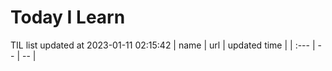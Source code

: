 # Today I Learn 
TIL list updated at 2023-01-11 02:15:42
| name | url | updated time |
| :--- | -- | -- |
